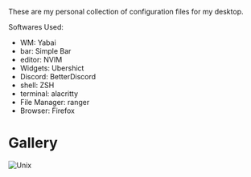 These are my personal collection of configuration files for my desktop.

Softwares Used:
* WM: Yabai
* bar: Simple Bar
* editor: NVIM
* Widgets: Ubershict
* Discord: BetterDiscord
* shell: ZSH
* terminal: alacritty
* File Manager: ranger
* Browser: Firefox

# Gallery

![Unix](/Images/unix.png)
